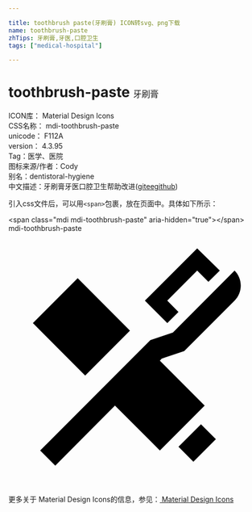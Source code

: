 ```yaml
---

title: toothbrush paste(牙刷膏) ICON转svg、png下载
name: toothbrush-paste
zhTips: 牙刷膏,牙医,口腔卫生
tags: ["medical-hospital"]

---
```


# toothbrush-paste  <small style="font-size: 60%;font-weight: 100">牙刷膏</small>


<div class="detail-page">
<p>
<span>
ICON库：
<span class="badge-secondary badge">Material Design Icons</span> 
</span>
<br/>
<span>
CSS名称：
<span class="badge-secondary badge">mdi-toothbrush-paste</span> 
</span>
<br/>
<span>
unicode：
<span class="badge-secondary badge">F112A</span> 
<copy-btn content='F112A' btn-title=""></copy-btn>
<copy-btn :content='String.fromCodePoint(parseInt("F112A", 16))' btn-title="复制U"></copy-btn>
</span>
<br/>
<span>
version：
<span class="badge-secondary badge">4.3.95</span> 
</span><br/><span>Tag：<span class="badge-light badge"><router-link to="/tags/medical-hospital.html">医学、医院</router-link></span></span>
<br/>
<span>图标来源/作者：<span class="badge-light badge">Cody</span></span> 
<br/>
<span>别名：<span class="badge-light badge">dentist</span><span class="badge-light badge">oral-hygiene</span></span><br/><span class="zh-detail">中文描述：<span class="badge-primary badge">牙刷膏</span><span class="badge-primary badge">牙医</span><span class="badge-primary badge">口腔卫生</span><span class="help-link"><span>帮助改进</span>(<a href="https://gitee.com/liuwave/icon-helper/edit/master/json/material/toothbrush-paste.json" target="_blank" rel="noopener noreferrer">gitee</a><a href="https://github.com/liuwave/icon-helper/edit/master/json/material/toothbrush-paste.json" target="_blank" rel="noopener noreferrer">github</a></span>)</span><br/>
</p>
</div>
<div class="alert alert-dark">
  <i class="mdi mdi-toothbrush-paste mdi-48px"></i>
  <i class="mdi mdi-toothbrush-paste mdi-36px"></i>
  <i class="mdi mdi-toothbrush-paste mdi-24px"></i>
  <i class="mdi mdi-toothbrush-paste mdi-18px"></i>
</div>
<div>
  <p>引入css文件后，可以用<code>&lt;span&gt;</code>包裹，放在页面中。具体如下所示：    
  </p>
  <div class="alert alert-primary" style="font-size: 14px">
    &lt;span class="mdi mdi-toothbrush-paste" aria-hidden="true"&gt;&lt;/span&gt;
    <copy-btn content='<span class="mdi mdi-toothbrush-paste" aria-hidden="true"></span>'></copy-btn>
  </div>
  <div class="alert alert-secondary">
    <i class="mdi mdi-toothbrush-paste"
    style="font-size: 24px"
    aria-hidden="true"></i> mdi-toothbrush-paste
    <copy-btn content="mdi-toothbrush-paste" btn-title="复制图标名称"></copy-btn>
  </div>
</div>
<div id="svg" class="svg-wrap">
<svg xmlns="http://www.w3.org/2000/svg" viewBox="0 0 24 24"><path d="M17.86 1.5L12.91 6.43L15.03 8.55L16.09 7.5L15.03 6.43L17.86 3.6L18.92 4.66L20 3.6M21.4 3.6L15.56 9.44L13.43 10.15L3 20.57L4.43 22L10.08 16.33L14.33 20.57L18.57 16.33L14.33 12.09L14.5 11.9L16.63 11.19L21.4 6.43C22.18 5.65 22.18 4.38 21.4 3.6M6.55 4.31L2.31 8.55L7.26 13.5L11.5 9.26M18.22 18.1L16.09 20.22L17.5 21.63L19.63 19.5Z" /></svg>
</div>
<detail full-name='mdi-toothbrush-paste'></detail>
    
<div><p>更多关于 Material Design Icons的信息，参见：<a target="_blank" href="https://iconhelper.cn/material.html"> Material Design Icons</a>
</p></div>
